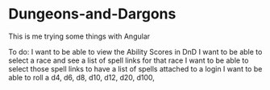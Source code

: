 # Dungeons-and-Dargons
This is me trying some things with Angular


To do:
I want to be able to view the Ability Scores in DnD
I want to be able to select a race and see a list of spell links for that race
I want to be able to select those spell links to have a list of spells attached to a login
I want to be able to roll a d4, d6, d8, d10, d12, d20, d100, 
